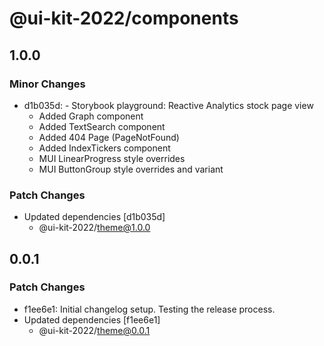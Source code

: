 # @ui-kit-2022/components

## 1.0.0

### Minor Changes

- d1b035d: - Storybook playground: Reactive Analytics stock page view
  - Added Graph component
  - Added TextSearch component
  - Added 404 Page (PageNotFound)
  - Added IndexTickers component
  - MUI LinearProgress style overrides
  - MUI ButtonGroup style overrides and variant

### Patch Changes

- Updated dependencies [d1b035d]
  - @ui-kit-2022/theme@1.0.0

## 0.0.1

### Patch Changes

- f1ee6e1: Initial changelog setup. Testing the release process.
- Updated dependencies [f1ee6e1]
  - @ui-kit-2022/theme@0.0.1
